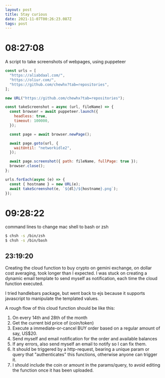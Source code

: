 ```yaml
---
layout: post
title: Stay curious
date: 2021-11-07T00:26:23.087Z
tags: post
---
```


# 08:27:08

A script to take screenshots of webpages, using puppeteer

```javascript
const urls = [
  "https://aliabdaal.com/",
  "https://oliur.com/",
  "https://github.com/chewhx?tab=repositories",
];

new URL("https://github.com/chewhx?tab=repositories");

const takeScreenshot = async (url, fileName) => {
  const browser = await puppeteer.launch({
    headless: true,
    timeout: 100000,
  });

  const page = await browser.newPage();

  await page.goto(url, {
    waitUntil: "networkidle2",
  });

  await page.screenshot({ path: fileName, fullPage: true });
  browser.close();
};

urls.forEach(async (e) => {
  const { hostname } = new URL(e);
  await takeScreenshot(e, `${dl}/${hostname}.png`);
});
```

# 09:28:22

command lines to change mac shell to bash or zsh

```zsh
$ chsh -s /bin/zsh
$ chsh -s /bin/bash
```

## 23:19:20

Creating the cloud function to buy crypto on gemini exchange, on dollar cost averaging, took longer than I expected. I was stuck on creating a dynamic email template to send myself as notification, each time the cloud function executed.

I tried handlebars package, but went back to ejs because it supports javascript to manipulate the templated values.

A rough flow of this cloud function should be like this:

1. On every 14th and 28th of the month
2. Get the current bid price of (coin/token)
3. Execute a immediate-or-cancel BUY order based on a regular amount of say, US$20.
4. Send myself and email notification for the order and available balances
5. If any errors, also send myself an email to notify so I can fix them.
6. It should be triggered by a http-request, bearing a unique param or query that "authenticates" this functions, otherwise anyone can trigger it.
7. I should include the coin or amount in the params/query, to avoid editing the function once it has been uploaded.